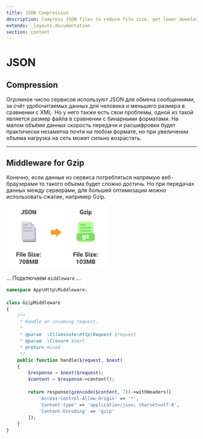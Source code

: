 ```yaml
---
title: JSON Compression
description: Compress JSON files to reduce file size, get lower download times and save website bandwidth.
extends: _layouts.documentation
section: content
---
```


# JSON

## Compression

Огромное число сервисов используют JSON для обмена сообщениями, за счёт удобочитаемых данных для человека и меньшего размера в сравнении с XML. Но у него также есть свои проблемы, одной из такой является размер файла в сравнении с бинарными форматами. На малом объёме данных скорость передачи и расшифровки будет практически незаметна почти на любом формате, но при увеличении объема нагрузка на сеть может сильно возрастать. 

----

## Middleware for Gzip

Конечно, если данные из сервиса потребляться напрямую веб-браузерами то такого объема будет сложно достичь. Но при передачах данных между серверами, для большей оптимизации можно использовать сжатие, например Gzip. 


![JSON Compress](/assets/img/compress.svg)


... Подключаем `middleware` ...


```php
namespace App\Http\Middleware;

class GzipMiddleware
{
    /**
     * Handle an incoming request.
     *
     * @param  \Illuminate\Http\Request $request
     * @param  \Closure $next
     * @return mixed
     */
    public function handle($request, $next)
    {
        $response = $next($request);
        $content = $response->content();

        return response(gzencode($content, 7))->withHeaders([
            'Access-Control-Allow-Origin' => '*',
            'Content-type' => 'application/json; charset=utf-8',
            'Content-Encoding' => 'gzip'
        ]);
    }
}
```
